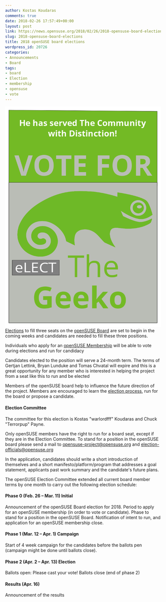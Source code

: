 ```yaml
---
author: Kostas Koudaras
comments: true
date: 2018-02-26 17:57:49+00:00
layout: post
link: https://news.opensuse.org/2018/02/26/2018-opensuse-board-elections/
slug: 2018-opensuse-board-elections
title: 2018 openSUSE board elections
wordpress_id: 20726
categories:
- Announcements
- Board
tags:
- board
- Election
- membership
- opensuse
- vote
---
```


[![](/wp-content/uploads/2014/12/drawing1.png)](/wp-content/uploads/2014/12/drawing1.png)[Elections](https://en.opensuse.org/openSUSE:Board_election) to fill three seats on the [openSUSE Board](https://en.opensuse.org/openSUSE:Board) are set to begin in the coming weeks and candidates are needed to fill these three positions.

Individuals who apply for an [openSUSE Membership](https://en.opensuse.org/openSUSE:Members) will be able to vote during elections and run for candidacy

Candidates elected to the position will serve a 24-month term. The terms of Gertjan Lettink, Bryan Lunduke and Tomas Chvatal will expire and this is a great opportunity for any member who is interested in helping the project from a seat like this to run and be elected

Members of the openSUSE board help to influence the future direction of the project. Members are encouraged to learn the [election process](http://en.opensuse.org/openSUSE:Membership_officials#Process), run for the board or propose a candidate.


#### Election Committee


<!-- more -->

The committee for this election is Kostas "warlordfff" Koudaras and Chuck "Terrorpup" Payne.

Only openSUSE members have the right to run for a board seat, except if they are in the Election Committee. To stand for a position in the openSUSE board please send a mail to [opensuse-project@opensuse.org](https://imap.suse.de/horde/imp/message.php?mailbox=INBOX&index=1383#) and [election-officials@opensuse.org](https://imap.suse.de/horde/imp/message.php?mailbox=INBOX&index=1383#)

In the application, candidates should write a short introduction of themselves and a short manifesto/platform/program that addresses a goal statement, applicants past work summary and the candidate's future plans.

The openSUSE Election Committee extended all current board member terms by one month to carry out the following election schedule:


#### Phase 0 (Feb. 26 – Mar. 11) Initial


Announcement of the openSUSE Board election for 2018.
Period to apply for an openSUSE membership (in order to vote or candidate).
Phase to stand for a position in the openSUSE Board.
Notification of intent to run, and application for an openSUSE membership close.


#### Phase 1 (Mar. 12 – Apr. 1) Campaign


Start of 4 week campaign for the candidates before the ballots pen (campaign might be done until ballots close).


#### Phase 2 (Apr. 2 – Apr. 13) Election


Ballots open: Please cast your vote!
Ballots close (end of phase 2)


#### Results (Apr. 16)


Announcement of the results
